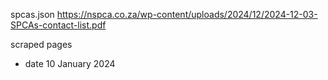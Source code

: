 spcas.json
https://nspca.co.za/wp-content/uploads/2024/12/2024-12-03-SPCAs-contact-list.pdf

scraped pages
- date 10 January 2024